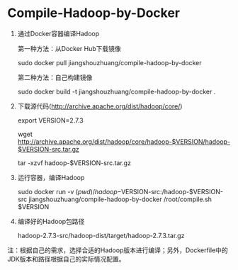 # Compile-Hadoop-by-Docker
1. 通过Docker容器编译Hadoop

    第一种方法：从Docker Hub下载镜像

    sudo docker pull jiangshouzhuang/compile-hadoop-by-docker
    
    第二种方法：自己构建镜像

    sudo docker build -t jiangshouzhuang/compile-hadoop-by-docker .

2. 下载源代码(http://archive.apache.org/dist/hadoop/core/)

    export VERSION=2.7.3
    
    wget http://archive.apache.org/dist/hadoop/core/hadoop-$VERSION/hadoop-$VERSION-src.tar.gz
    
    tar -xzvf hadoop-$VERSION-src.tar.gz

3. 运行容器，编译Hadoop

    sudo docker run -v $(pwd)/hadoop-$VERSION-src:/hadoop-$VERSION-src jiangshouzhuang/compile-hadoop-by-docker /root/compile.sh $VERSION

4. 编译好的Hadoop包路径

    hadoop-2.7.3-src/hadoop-dist/target/hadoop-2.7.3.tar.gz

注：根据自己的需求，选择合适的Hadoop版本进行编译；另外，Dockerfile中的JDK版本和路径根据自己的实际情况配置。
